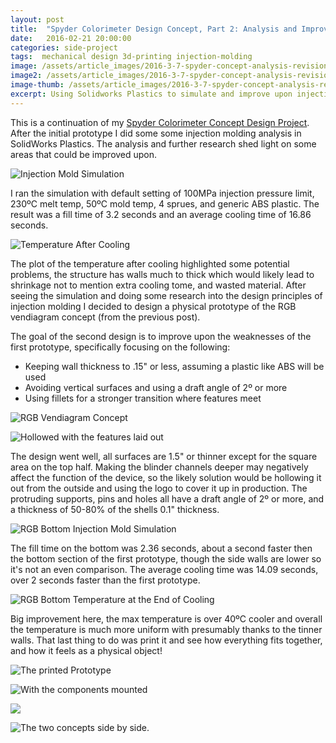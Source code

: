```yaml
---
layout: post
title:  "Spyder Colorimeter Design Concept, Part 2: Analysis and Improvement"
date:   2016-02-21 20:00:00
categories: side-project
tags:  mechanical design 3d-printing injection-molding
image: /assets/article_images/2016-3-7-spyder-concept-analysis-revision/banned-fill-time-side-by-side.jpg
image2: /assets/article_images/2016-3-7-spyder-concept-analysis-revision/banned-fill-time-side-by-side.jpg
image-thumb: /assets/article_images/2016-3-7-spyder-concept-analysis-revision/banned-fill-time-side-by-side.jpg
excerpt: Using Solidworks Plastics to simulate and improve upon injection molded designs.
---
```



This is a continuation of my [Spyder Colorimeter Concept Design Project](/side-project/2016/02/21/Spyder-Colorimeter-Redesign-Concept.html).  After the initial prototype I did some some injection molding analysis in SolidWorks Plastics.  The analysis and further research shed light on some areas that could be improved upon.

![Injection Mold Simulation](/assets/article_images/2016-3-7-spyder-concept-analysis-revision/hex-fill-time.gif)

I ran the simulation with default setting of 100MPa injection pressure limit, 230ºC melt temp, 50ºC mold temp, 4 sprues, and generic ABS plastic.  The result was a fill time of 3.2 seconds and an average cooling time of 16.86 seconds.


![Temperature After Cooling](/assets/article_images/2016-3-7-spyder-concept-analysis-revision/hex-temp-after-cooling.jpg)

The plot of the temperature after cooling highlighted some potential problems, the structure has walls much to thick which would likely lead to shrinkage not to mention extra cooling tome, and wasted material.  After seeing the simulation and doing some research into the design principles of injection molding I decided to design a physical prototype of the RGB vendiagram concept (from the previous post).  

The goal of the second design is to improve upon the weaknesses of the first prototype,  specifically focusing on the following:

- Keeping wall thickness to .15" or less, assuming a plastic like ABS will be used
- Avoiding vertical surfaces and using a draft angle of 2º or more
- Using fillets for a stronger transition where features meet

![RGB Vendiagram Concept](/assets/article_images/2016-3-7-spyder-concept-analysis-revision/rgb-concept.jpg)

![Hollowed with the features laid out](/assets/article_images/2016-3-7-spyder-concept-analysis-revision/rgb-insides.jpg)

The design went well, all surfaces are 1.5" or thinner except for the square area on the top half. Making the blinder channels deeper may negatively affect the function of the device, so the likely solution would be hollowing it out from the outside and using the logo to cover it up in production.  The protruding supports, pins and holes all have a draft angle of 2º or more, and a thickness of 50-80% of the shells 0.1" thickness.

![RGB Bottom Injection Mold Simulation](/assets/article_images/2016-3-7-spyder-concept-analysis-revision/rgb-fill-time.gif)

The fill time on the bottom was 2.36 seconds, about a second faster then the bottom section of the first prototype, though the side walls are lower so it's not an even comparison.  The average cooling time was 14.09 seconds, over 2 seconds faster than the first prototype.

![RGB Bottom Temperature at the End of Cooling](/assets/article_images/2016-3-7-spyder-concept-analysis-revision/rgb-cool-time.jpg)

Big improvement here,  the max temperature is over 40ºC cooler and overall the temperature is much more uniform with presumably thanks to the tinner walls.  That last thing to do was print it and see how everything fits together, and how it feels as a physical object!

![The printed Prototype ](/assets/article_images/2016-3-7-spyder-concept-analysis-revision/rgb-print-angle.jpg)

![With the components mounted](/assets/article_images/2016-3-7-spyder-concept-analysis-revision/rgb-prototype-circut-board-mounted.jpg)

![](/assets/article_images/2016-3-7-spyder-concept-analysis-revision/angle-top-bottom.jpg)

![The two concepts side by side.](/assets/article_images/2016-3-7-spyder-concept-analysis-revision/side-by-side.jpg)
